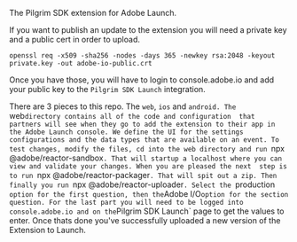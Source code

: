 The Pilgrim SDK extension for Adobe Launch.

If you want to publish an update to the extension you will need a private key and a public cert in order to upload.

```
openssl req -x509 -sha256 -nodes -days 365 -newkey rsa:2048 -keyout private.key -out adobe-io-public.crt
```

Once you have those, you will have to login to console.adobe.io and add your public key to the `Pilgrim SDK Launch` integration.

There are 3 pieces to this repo. The `web`, `ios` and `android. The `web` directory contains all of the code and configuration 
that partners will see when they go to add the extension to their app in the Adobe Launch console. We define the UI for the settings 
configurations and the data types that are available on an event. To test changes, modify the files, cd into the web directory and run 
`npx @adobe/reactor-sandbox`. That will startup a localhost where you can view and validate your changes. When you are pleased the next 
step is to run `npx @adobe/reactor-packager`. That will spit out a zip. Then finally you run `npx @adobe/reactor-uploader`. Select the `production` 
option for the first question, then the `Adobe I/O` option for the section question. For the last part you will need to be logged into 
console.adobe.io and on the `Pilgrim SDK Launch` page to get the values to enter. Once thats done you've successfully uploaded a new version 
of the Extension to Launch.


